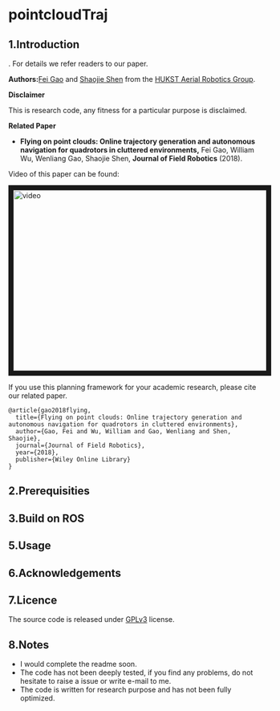 # pointcloudTraj

## 1.Introduction

. For details we refer readers to our paper.

**Authors:**[Fei Gao](https://ustfei.com/) and [Shaojie Shen](http://www.ece.ust.hk/ece.php/profile/facultydetail/eeshaojie) from the [HUKST Aerial Robotics Group](uav.ust.hk).

**Disclaimer**

This is research code, any fitness for a particular purpose is disclaimed.

**Related Paper**
* **Flying on point clouds: Online trajectory generation and autonomous navigation for quadrotors in cluttered environments,** Fei Gao, William Wu, Wenliang Gao, Shaojie Shen, **Journal of Field Robotics** (2018).

Video of this paper can be found:

<a href="https://www.youtube.com/watch?v=b9F2x3R6ri8&t=2s" target="_blank"><img src="https://img.youtube.com/vi/b9F2x3R6ri8/0.jpg" 
alt="video" width="540" height="360" border="10" /></a>

If you use this planning framework for your academic research, please cite our related paper.
```
@article{gao2018flying,
  title={Flying on point clouds: Online trajectory generation and autonomous navigation for quadrotors in cluttered environments},
  author={Gao, Fei and Wu, William and Gao, Wenliang and Shen, Shaojie},
  journal={Journal of Field Robotics},
  year={2018},
  publisher={Wiley Online Library}
}
```
## 2.Prerequisities


## 3.Build on ROS

## 5.Usage

## 6.Acknowledgements
  
## 7.Licence
The source code is released under [GPLv3](http://www.gnu.org/licenses/) license.

## 8.Notes
- I would complete the readme soon.
- The code has not been deeply tested, if you find any problems, do not hesitate to raise a issue or write e-mail to me.
- The code is written for research purpose and has not been fully optimized.
